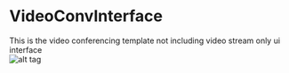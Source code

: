 # VideoConvInterface
This is the video conferencing template not including video stream only ui interface<br>
![alt tag](https://github.com/deniz3310/VideoConvInterface/blob/master/me.png)
